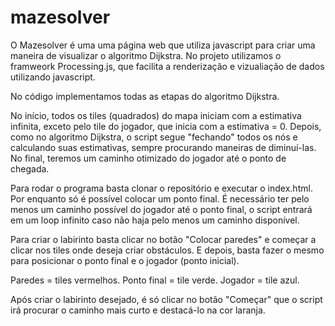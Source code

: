 # mazesolver

O Mazesolver é uma uma página web que utiliza javascript para criar uma maneira de visualizar o algoritmo Dijkstra.
No projeto utilizamos o framweork Processing.js, que facilita a renderização e vizualiação de dados utilizando javascript.

No código implementamos todas as etapas do algoritmo Dijkstra.

No início, todos os tiles (quadrados) do mapa iniciam com a estimativa infinita, exceto pelo tile do jogador, que inicia com a
estimativa = 0. Depois, como no algoritmo Dijkstra, o script segue "fechando" todos os nós e calculando suas estimativas, sempre procurando
maneiras de diminuí-las. No final, teremos um caminho otimizado do jogador até o ponto de chegada.

Para rodar o programa basta clonar o repositório e executar o index.html. Por enquanto só é possível colocar um ponto final. É necessário
ter pelo menos um caminho possível do jogador até o ponto final, o script entrará em um loop infinito caso não haja pelo menos um
caminho disponível.

Para criar o labirinto basta clicar no botão "Colocar paredes" e começar a clicar nos tiles onde deseja criar obstáculos.
E depois, basta fazer o mesmo para posicionar o ponto final e o jogador (ponto inicial).

Paredes = tiles vermelhos.
Ponto final = tile verde.
Jogador = tile azul.

Após criar o labirinto desejado, é só clicar no botão "Começar" que o script irá procurar o caminho mais curto e destacá-lo na cor laranja.
